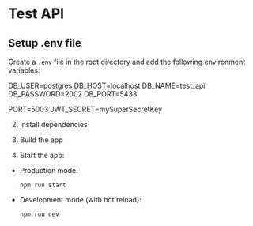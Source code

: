 # Test API

## Setup .env file

Create a `.env` file in the root directory and add the following environment variables:

DB_USER=postgres
DB_HOST=localhost
DB_NAME=test_api
DB_PASSWORD=2002
DB_PORT=5433

PORT=5003
JWT_SECRET=mySuperSecretKey


2. Install dependencies

3. Build the app

  
4. Start the app:  
- Production mode:  
  ```
  npm run start
  ```
- Development mode (with hot reload):  
  ```
  npm run dev
  ```
